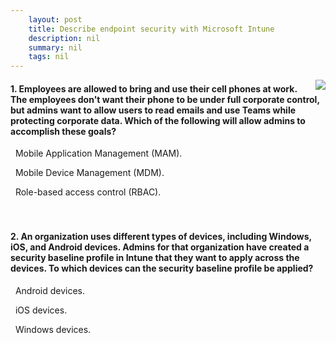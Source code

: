 ```yaml
---
    layout: post
    title: Describe endpoint security with Microsoft Intune 
    description: nil
    summary: nil
    tags: nil
---
```



 <a target="_blank" href="https://docs.microsoft.com/en-us/learn/modules/describe-endpoint-security-with-microsoft-intune/4-knowledge-check/"><i class="fas fa-external-link-alt"></i> </a>
 <img align="right" src="https://docs.microsoft.com/en-us/learn/achievements/describe-endpoint-security-with-microsoft-intune.svg">
####  1. Employees are allowed to bring and use their cell phones at work. The employees don't want their phone to be under full corporate control, but admins want to allow users to read emails and use Teams while protecting corporate data. Which of the following will allow admins to accomplish these goals?


<i class='fas fa-check-square' style='color: Dodgerblue;'></i> &nbsp;&nbsp;Mobile Application Management (MAM).

<i class='far fa-square'></i> &nbsp;&nbsp;Mobile Device Management (MDM).

<i class='far fa-square'></i> &nbsp;&nbsp;Role-based access control (RBAC).
<br />
<br />
<br />

####  2. An organization uses different types of devices, including Windows, iOS, and Android devices. Admins for that organization have created a security baseline profile in Intune that they want to apply across the devices. To which devices can the security baseline profile be applied?


<i class='far fa-square'></i> &nbsp;&nbsp;Android devices.

<i class='far fa-square'></i> &nbsp;&nbsp;iOS devices.

<i class='fas fa-check-square' style='color: Dodgerblue;'></i> &nbsp;&nbsp;Windows devices.
<br />
<br />
<br />
